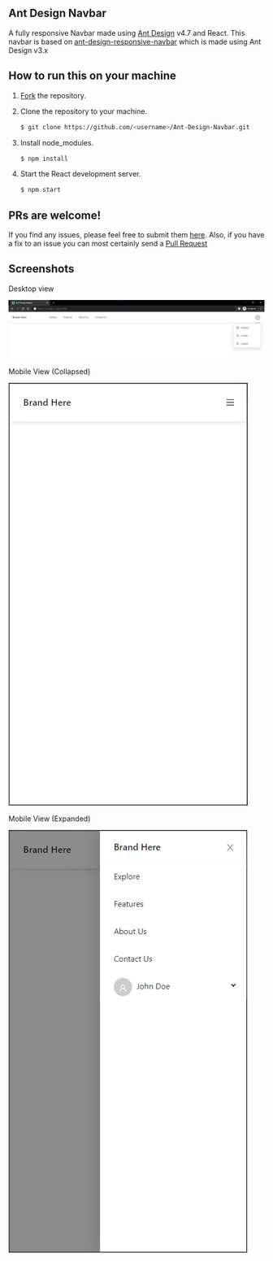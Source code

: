 ## Ant Design Navbar
A fully responsive Navbar made using [Ant Design](https://ant.design/) v4.7 and React.
This navbar is based on [ant-design-responsive-navbar](https://github.com/graphicskart/ant-design-responsive-navbar) which is made using Ant Design v3.x


## How to run this on your machine

1. [Fork](https://github.com/thisuraseniya/Ant-Design-Navbar/fork) the repository.

2. Clone the repository to your machine.

   ```bash
   $ git clone https://github.com/<username>/Ant-Design-Navbar.git
   ```

3. Install node_modules.

   ```bash
   $ npm install
   ```

4. Start the React development server.

   ```bash
   $ npm start
   ```


## PRs are welcome!

If you find any issues, please feel free to submit them [here](https://github.com/thisuraseniya/Ant-Design-Navbar/issues). Also, if you have a fix to an issue you can most certainly send a [Pull Request](https://github.com/thisuraseniya/Ant-Design-Navbar/pulls)


## Screenshots

Desktop view

![image](./screenshots/desktop.png)

Mobile View (Collapsed)

![image](./screenshots/mobile1.png)

Mobile View (Expanded)

![image](./screenshots/mobile2.png)


